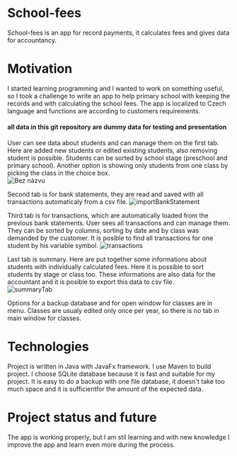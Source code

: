 # School-fees
School-fees is an app for record payments, it calculates fees and gives data for accountancy. 



# Motivation
I started learning programming and I wanted to work on something useful, so I took a challenge to write an app to help primary school with keeping the records and with calculating the school fees. The app is localized to Czech language and functions are according to customers requirements. 

#### all data in this git repository are dummy data for testing and presentation

User can see data about students and can manage them on the first tab. Here are added new students or edited existing students, also removing student is possible. Students can be sorted by school stage (preschool and primary school). Another option is showing only students from one class by picking the class in the choice box.  
![Bez názvu](https://user-images.githubusercontent.com/57794464/72364862-84241280-36f7-11ea-840d-4fb398d7fc17.png)

Second tab is for bank statements, they are read and saved with all transactions automaticaly from a csv file.
![importBankStatement](https://user-images.githubusercontent.com/57794464/72365505-abc7aa80-36f8-11ea-85b1-5ef3329c7084.png)

Third tab is for transactions, which are automatically loaded from the previous bank statements. User sees all transactions and can manage them. They can be sorted by columns, sorting by date and by class was demanded by the customer. It is posible to find all transactions for one student by his variable symbol. 
![transactions](https://user-images.githubusercontent.com/57794464/72366504-ac614080-36fa-11ea-9cd1-9b84fd00a761.png)

Last tab is summary. Here are put together some informations about students with individually calculated fees. Here it is possible to sort students by stage or class too. These informations are also data for the accountant and it is posible to export this data to csv file.  
![summaryTab](https://user-images.githubusercontent.com/57794464/72367025-b768a080-36fb-11ea-9079-84e36fd6f216.png)

Options for a backup database and for open window for classes are in menu. Classes are usualy edited only once per year, so there is no tab in main window for classes. 

# Technologies
Project is written in Java with JavaFx framework. I use Maven to build project. I choose SQLite database because it is fast and suitable for my project. It is easy to do a backup with one file database, it doesn't take too much space and it is sufficientfor the amount of the expected data. 

# Project status and future
The app is working properly, but I am stil learning and with new knowledge I improve the app and learn even more during the process. 
